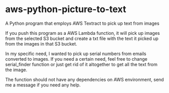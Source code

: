 # aws-python-picture-to-text
 A Python program that employs AWS Textract to pick up text from images

If you push this program as a AWS Lambda function, it will pick up images from the selected S3 bucket and create a txt file with the text it picked up from the images in that S3 bucket.

In my specific need, I wanted to pick up serial numbers from emails converted to images. If you need a certain need, feel free to change serial_finder function or just get rid of it altogether to get all the text from the image.

The function should not have any dependencies on AWS environment, send me a message if you need any help.